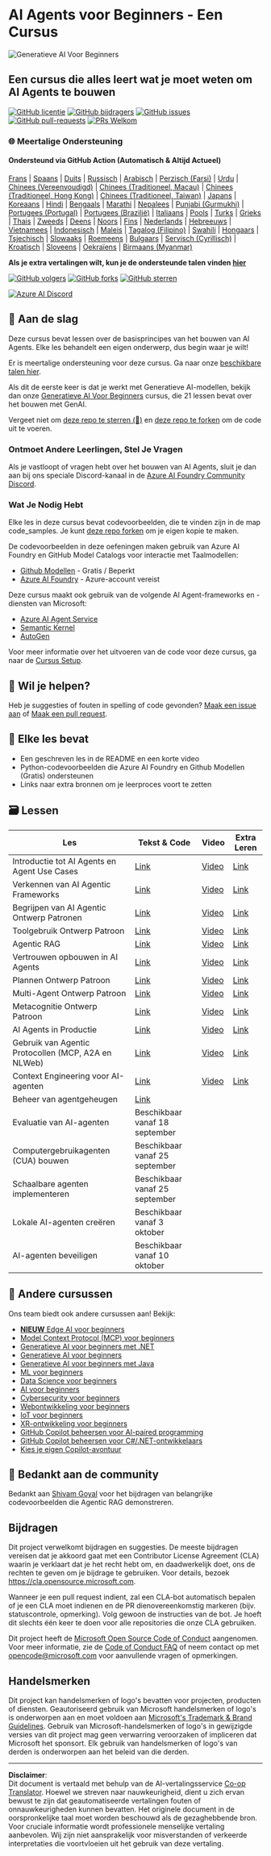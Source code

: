 <!--
CO_OP_TRANSLATOR_METADATA:
{
  "original_hash": "0c6a7a65974383f8467bb6adf3d34bc5",
  "translation_date": "2025-09-29T21:11:02+00:00",
  "source_file": "README.md",
  "language_code": "nl"
}
-->
# AI Agents voor Beginners - Een Cursus

![Generatieve AI Voor Beginners](../../translated_images/repo-thumbnailv2.06f4a48036fde647f6ba4eb19f5651babe59bb30e972748afb349e47725d7601.nl.png)

## Een cursus die alles leert wat je moet weten om AI Agents te bouwen

[![GitHub licentie](https://img.shields.io/github/license/microsoft/ai-agents-for-beginners.svg)](https://github.com/microsoft/ai-agents-for-beginners/blob/master/LICENSE?WT.mc_id=academic-105485-koreyst)
[![GitHub bijdragers](https://img.shields.io/github/contributors/microsoft/ai-agents-for-beginners.svg)](https://GitHub.com/microsoft/ai-agents-for-beginners/graphs/contributors/?WT.mc_id=academic-105485-koreyst)
[![GitHub issues](https://img.shields.io/github/issues/microsoft/ai-agents-for-beginners.svg)](https://GitHub.com/microsoft/ai-agents-for-beginners/issues/?WT.mc_id=academic-105485-koreyst)
[![GitHub pull-requests](https://img.shields.io/github/issues-pr/microsoft/ai-agents-for-beginners.svg)](https://GitHub.com/microsoft/ai-agents-for-beginners/pulls/?WT.mc_id=academic-105485-koreyst)
[![PRs Welkom](https://img.shields.io/badge/PRs-welcome-brightgreen.svg?style=flat-square)](http://makeapullrequest.com?WT.mc_id=academic-105485-koreyst)

### 🌐 Meertalige Ondersteuning

#### Ondersteund via GitHub Action (Automatisch & Altijd Actueel)

[Frans](../fr/README.md) | [Spaans](../es/README.md) | [Duits](../de/README.md) | [Russisch](../ru/README.md) | [Arabisch](../ar/README.md) | [Perzisch (Farsi)](../fa/README.md) | [Urdu](../ur/README.md) | [Chinees (Vereenvoudigd)](../zh/README.md) | [Chinees (Traditioneel, Macau)](../mo/README.md) | [Chinees (Traditioneel, Hong Kong)](../hk/README.md) | [Chinees (Traditioneel, Taiwan)](../tw/README.md) | [Japans](../ja/README.md) | [Koreaans](../ko/README.md) | [Hindi](../hi/README.md) | [Bengaals](../bn/README.md) | [Marathi](../mr/README.md) | [Nepalees](../ne/README.md) | [Punjabi (Gurmukhi)](../pa/README.md) | [Portugees (Portugal)](../pt/README.md) | [Portugees (Brazilië)](../br/README.md) | [Italiaans](../it/README.md) | [Pools](../pl/README.md) | [Turks](../tr/README.md) | [Grieks](../el/README.md) | [Thais](../th/README.md) | [Zweeds](../sv/README.md) | [Deens](../da/README.md) | [Noors](../no/README.md) | [Fins](../fi/README.md) | [Nederlands](./README.md) | [Hebreeuws](../he/README.md) | [Vietnamees](../vi/README.md) | [Indonesisch](../id/README.md) | [Maleis](../ms/README.md) | [Tagalog (Filipino)](../tl/README.md) | [Swahili](../sw/README.md) | [Hongaars](../hu/README.md) | [Tsjechisch](../cs/README.md) | [Slowaaks](../sk/README.md) | [Roemeens](../ro/README.md) | [Bulgaars](../bg/README.md) | [Servisch (Cyrillisch)](../sr/README.md) | [Kroatisch](../hr/README.md) | [Sloveens](../sl/README.md) | [Oekraïens](../uk/README.md) | [Birmaans (Myanmar)](../my/README.md)

**Als je extra vertalingen wilt, kun je de ondersteunde talen vinden [hier](https://github.com/Azure/co-op-translator/blob/main/getting_started/supported-languages.md)**

[![GitHub volgers](https://img.shields.io/github/watchers/microsoft/ai-agents-for-beginners.svg?style=social&label=Watch)](https://GitHub.com/microsoft/ai-agents-for-beginners/watchers/?WT.mc_id=academic-105485-koreyst)
[![GitHub forks](https://img.shields.io/github/forks/microsoft/ai-agents-for-beginners.svg?style=social&label=Fork)](https://GitHub.com/microsoft/ai-agents-for-beginners/network/?WT.mc_id=academic-105485-koreyst)
[![GitHub sterren](https://img.shields.io/github/stars/microsoft/ai-agents-for-beginners.svg?style=social&label=Star)](https://GitHub.com/microsoft/ai-agents-for-beginners/stargazers/?WT.mc_id=academic-105485-koreyst)

[![Azure AI Discord](https://dcbadge.limes.pink/api/server/kzRShWzttr)](https://discord.gg/kzRShWzttr)


## 🌱 Aan de slag

Deze cursus bevat lessen over de basisprincipes van het bouwen van AI Agents. Elke les behandelt een eigen onderwerp, dus begin waar je wilt!

Er is meertalige ondersteuning voor deze cursus. Ga naar onze [beschikbare talen hier](../..). 

Als dit de eerste keer is dat je werkt met Generatieve AI-modellen, bekijk dan onze [Generatieve AI Voor Beginners](https://aka.ms/genai-beginners) cursus, die 21 lessen bevat over het bouwen met GenAI.

Vergeet niet om [deze repo te sterren (🌟)](https://docs.github.com/en/get-started/exploring-projects-on-github/saving-repositories-with-stars?WT.mc_id=academic-105485-koreyst) en [deze repo te forken](https://github.com/microsoft/ai-agents-for-beginners/fork) om de code uit te voeren.

### Ontmoet Andere Leerlingen, Stel Je Vragen

Als je vastloopt of vragen hebt over het bouwen van AI Agents, sluit je dan aan bij ons speciale Discord-kanaal in de [Azure AI Foundry Community Discord](https://aka.ms/ai-agents/discord).

### Wat Je Nodig Hebt

Elke les in deze cursus bevat codevoorbeelden, die te vinden zijn in de map code_samples. Je kunt [deze repo forken](https://github.com/microsoft/ai-agents-for-beginners/fork) om je eigen kopie te maken.  

De codevoorbeelden in deze oefeningen maken gebruik van Azure AI Foundry en GitHub Model Catalogs voor interactie met Taalmodellen:

- [Github Modellen](https://aka.ms/ai-agents-beginners/github-models) - Gratis / Beperkt
- [Azure AI Foundry](https://aka.ms/ai-agents-beginners/ai-foundry) - Azure-account vereist

Deze cursus maakt ook gebruik van de volgende AI Agent-frameworks en -diensten van Microsoft:

- [Azure AI Agent Service](https://aka.ms/ai-agents-beginners/ai-agent-service)
- [Semantic Kernel](https://aka.ms/ai-agents-beginners/semantic-kernel)
- [AutoGen](https://aka.ms/ai-agents/autogen)

Voor meer informatie over het uitvoeren van de code voor deze cursus, ga naar de [Cursus Setup](./00-course-setup/README.md).

## 🙏 Wil je helpen?

Heb je suggesties of fouten in spelling of code gevonden? [Maak een issue aan](https://github.com/microsoft/ai-agents-for-beginners/issues?WT.mc_id=academic-105485-koreyst) of [Maak een pull request](https://github.com/microsoft/ai-agents-for-beginners/pulls?WT.mc_id=academic-105485-koreyst).

## 📂 Elke les bevat

- Een geschreven les in de README en een korte video
- Python-codevoorbeelden die Azure AI Foundry en Github Modellen (Gratis) ondersteunen
- Links naar extra bronnen om je leerproces voort te zetten

## 🗃️ Lessen

| **Les**                                      | **Tekst & Code**                                  | **Video**                                                  | **Extra Leren**                                                                      |
|----------------------------------------------|--------------------------------------------------|------------------------------------------------------------|--------------------------------------------------------------------------------------|
| Introductie tot AI Agents en Agent Use Cases | [Link](./01-intro-to-ai-agents/README.md)        | [Video](https://youtu.be/3zgm60bXmQk?si=z8QygFvYQv-9WtO1)  | [Link](https://aka.ms/ai-agents-beginners/collection?WT.mc_id=academic-105485-koreyst) |
| Verkennen van AI Agentic Frameworks          | [Link](./02-explore-agentic-frameworks/README.md)| [Video](https://youtu.be/ODwF-EZo_O8?si=Vawth4hzVaHv-u0H)  | [Link](https://aka.ms/ai-agents-beginners/collection?WT.mc_id=academic-105485-koreyst) |
| Begrijpen van AI Agentic Ontwerp Patronen    | [Link](./03-agentic-design-patterns/README.md)   | [Video](https://youtu.be/m9lM8qqoOEA?si=BIzHwzstTPL8o9GF)  | [Link](https://aka.ms/ai-agents-beginners/collection?WT.mc_id=academic-105485-koreyst) |
| Toolgebruik Ontwerp Patroon                  | [Link](./04-tool-use/README.md)                  | [Video](https://youtu.be/vieRiPRx-gI?si=2z6O2Xu2cu_Jz46N)  | [Link](https://aka.ms/ai-agents-beginners/collection?WT.mc_id=academic-105485-koreyst) |
| Agentic RAG                                  | [Link](./05-agentic-rag/README.md)               | [Video](https://youtu.be/WcjAARvdL7I?si=gKPWsQpKiIlDH9A3)  | [Link](https://aka.ms/ai-agents-beginners/collection?WT.mc_id=academic-105485-koreyst) |
| Vertrouwen opbouwen in AI Agents             | [Link](./06-building-trustworthy-agents/README.md)| [Video](https://youtu.be/iZKkMEGBCUQ?si=jZjpiMnGFOE9L8OK ) | [Link](https://aka.ms/ai-agents-beginners/collection?WT.mc_id=academic-105485-koreyst) |
| Plannen Ontwerp Patroon                      | [Link](./07-planning-design/README.md)           | [Video](https://youtu.be/kPfJ2BrBCMY?si=6SC_iv_E5-mzucnC)  | [Link](https://aka.ms/ai-agents-beginners/collection?WT.mc_id=academic-105485-koreyst) |
| Multi-Agent Ontwerp Patroon                  | [Link](./08-multi-agent/README.md)               | [Video](https://youtu.be/V6HpE9hZEx0?si=rMgDhEu7wXo2uo6g)  | [Link](https://aka.ms/ai-agents-beginners/collection?WT.mc_id=academic-105485-koreyst) |
| Metacognitie Ontwerp Patroon                 | [Link](./09-metacognition/README.md)             | [Video](https://youtu.be/His9R6gw6Ec?si=8gck6vvdSNCt6OcF)  | [Link](https://aka.ms/ai-agents-beginners/collection?WT.mc_id=academic-105485-koreyst) |
| AI Agents in Productie                       | [Link](./10-ai-agents-production/README.md)      | [Video](https://youtu.be/l4TP6IyJxmQ?si=31dnhexRo6yLRJDl)  | [Link](https://aka.ms/ai-agents-beginners/collection?WT.mc_id=academic-105485-koreyst) |
| Gebruik van Agentic Protocollen (MCP, A2A en NLWeb) | [Link](./11-agentic-protocols/README.md) | [Video](https://youtu.be/X-Dh9R3Opn8)                                 | [Link](https://aka.ms/ai-agents-beginners/collection?WT.mc_id=academic-105485-koreyst) |
| Context Engineering voor AI-agenten          | [Link](./12-context-engineering/README.md)         | [Video](https://youtu.be/F5zqRV7gEag)                                 | [Link](https://aka.ms/ai-agents-beginners/collection?WT.mc_id=academic-105485-koreyst) |
| Beheer van agentgeheugen                     | [Link](./13-agent-memory/README.md)     |                                                            |                                                                                        |
| Evaluatie van AI-agenten                     | Beschikbaar vanaf 18 september                     |                                                            |                                                                                        |
| Computergebruikagenten (CUA) bouwen          | Beschikbaar vanaf 25 september                     |                                                            |                                                                                        |
| Schaalbare agenten implementeren             | Beschikbaar vanaf 25 september                     |                                                            |                                                                                        |
| Lokale AI-agenten creëren                    | Beschikbaar vanaf 3 oktober                        |                                                            |                                                                                        |
| AI-agenten beveiligen                        | Beschikbaar vanaf 10 oktober                       |                                                            |                                                                                        |

## 🎒 Andere cursussen

Ons team biedt ook andere cursussen aan! Bekijk:

- [**NIEUW** Edge AI voor beginners](https://github.com/microsoft/edgeai-for-beginners?WT.mc_id=academic-105485-koreyst)
- [Model Context Protocol (MCP) voor beginners](https://github.com/microsoft/mcp-for-beginners?WT.mc_id=academic-105485-koreyst)
- [Generatieve AI voor beginners met .NET](https://github.com/microsoft/Generative-AI-for-beginners-dotnet?WT.mc_id=academic-105485-koreyst)
- [Generatieve AI voor beginners](https://github.com/microsoft/generative-ai-for-beginners?WT.mc_id=academic-105485-koreyst)
- [Generatieve AI voor beginners met Java](https://github.com/microsoft/generative-ai-for-beginners-java?WT.mc_id=academic-105485-koreyst)
- [ML voor beginners](https://aka.ms/ml-beginners?WT.mc_id=academic-105485-koreyst)
- [Data Science voor beginners](https://aka.ms/datascience-beginners?WT.mc_id=academic-105485-koreyst)
- [AI voor beginners](https://aka.ms/ai-beginners?WT.mc_id=academic-105485-koreyst)
- [Cybersecurity voor beginners](https://github.com/microsoft/Security-101??WT.mc_id=academic-96948-sayoung)
- [Webontwikkeling voor beginners](https://aka.ms/webdev-beginners?WT.mc_id=academic-105485-koreyst)
- [IoT voor beginners](https://aka.ms/iot-beginners?WT.mc_id=academic-105485-koreyst)
- [XR-ontwikkeling voor beginners](https://github.com/microsoft/xr-development-for-beginners?WT.mc_id=academic-105485-koreyst)
- [GitHub Copilot beheersen voor AI-paired programming](https://aka.ms/GitHubCopilotAI?WT.mc_id=academic-105485-koreyst)
- [GitHub Copilot beheersen voor C#/.NET-ontwikkelaars](https://github.com/microsoft/mastering-github-copilot-for-dotnet-csharp-developers?WT.mc_id=academic-105485-koreyst)
- [Kies je eigen Copilot-avontuur](https://github.com/microsoft/CopilotAdventures?WT.mc_id=academic-105485-koreyst)

## 🌟 Bedankt aan de community

Bedankt aan [Shivam Goyal](https://www.linkedin.com/in/shivam2003/) voor het bijdragen van belangrijke codevoorbeelden die Agentic RAG demonstreren. 

## Bijdragen

Dit project verwelkomt bijdragen en suggesties. De meeste bijdragen vereisen dat je akkoord gaat met een
Contributor License Agreement (CLA) waarin je verklaart dat je het recht hebt om, en daadwerkelijk doet, ons de rechten te geven om je bijdrage te gebruiken. Voor details, bezoek <https://cla.opensource.microsoft.com>.

Wanneer je een pull request indient, zal een CLA-bot automatisch bepalen of je een CLA moet indienen en de PR dienovereenkomstig markeren (bijv. statuscontrole, opmerking). Volg gewoon de instructies
van de bot. Je hoeft dit slechts één keer te doen voor alle repositories die onze CLA gebruiken.

Dit project heeft de [Microsoft Open Source Code of Conduct](https://opensource.microsoft.com/codeofconduct/) aangenomen.
Voor meer informatie, zie de [Code of Conduct FAQ](https://opensource.microsoft.com/codeofconduct/faq/) of
neem contact op met [opencode@microsoft.com](mailto:opencode@microsoft.com) voor aanvullende vragen of opmerkingen.

## Handelsmerken

Dit project kan handelsmerken of logo's bevatten voor projecten, producten of diensten. Geautoriseerd gebruik van Microsoft
handelsmerken of logo's is onderworpen aan en moet voldoen aan
[Microsoft's Trademark & Brand Guidelines](https://www.microsoft.com/legal/intellectualproperty/trademarks/usage/general).
Gebruik van Microsoft-handelsmerken of logo's in gewijzigde versies van dit project mag geen verwarring veroorzaken of impliceren dat Microsoft het sponsort.
Elk gebruik van handelsmerken of logo's van derden is onderworpen aan het beleid van die derden.

---

**Disclaimer**:  
Dit document is vertaald met behulp van de AI-vertalingsservice [Co-op Translator](https://github.com/Azure/co-op-translator). Hoewel we streven naar nauwkeurigheid, dient u zich ervan bewust te zijn dat geautomatiseerde vertalingen fouten of onnauwkeurigheden kunnen bevatten. Het originele document in de oorspronkelijke taal moet worden beschouwd als de gezaghebbende bron. Voor cruciale informatie wordt professionele menselijke vertaling aanbevolen. Wij zijn niet aansprakelijk voor misverstanden of verkeerde interpretaties die voortvloeien uit het gebruik van deze vertaling.